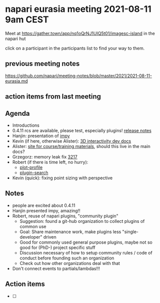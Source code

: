 # napari eurasia meeting 2021-08-11 9am CEST

Meet at https://gather.town/app/nq1oQrNJ1UIQ5t01/imagesc-island in the napari hut

click on a participant in the participants list to find your way to them.

## previous meeting notes

https://github.com/napari/meeting-notes/blob/master/2021/2021-08-11-eurasia.md

## action items from last meeting



## Agenda

- Introductions
- 0.4.11 rcs are available, please test, especially plugins! [release notes](https://github.com/napari/napari/blob/master/docs/release/release_0_4_11.md)
- Hanjin: presentation of [impy](https://github.com/hanjinliu/impy)
- Kevin (if here, otherwise Alister): [3D interactivity dev docs](https://napari.org/guides/stable/3D_interactivity.html)
- Alister: [site for course/training materials](https://alisterburt.github.io/napari-workshops/notebooks/intro_bioimage_visualization.html), should this live in the main docs?
- Grzegorz: memory leak fix [3217](https://github.com/napari/napari/pull/3217)
- Robert (if there is time left, no hurry):
  - [plot-profile](https://www.napari-hub.org/plugins/napari-plot-profile)
  - [plugin-search](https://www.napari-hub.org/plugins/napari-plugin-search)
- Kevin (quick): fixing point sizing with perspective


Notes
-----
- people are excited about 0.4.11
- Hanjin presented impy, amazing!!
- Robert, reuse of napari plugins, "community plugin"
    - Suggestion: found a git-hub organization to collect plugins of common use
    - Goal: Share maintenance work, make plugins less "single-developer" driven
    - Good for commonly used general purpose plugins, maybe not so good for (PhD-) project specific stuff
    - Discussion necessary of how to setup community rules / code of conduct before founding such an organization
    - Check out how other organizations deal with that
- Don't connect events to partials/lambdas!!!



Action items
------------

- [ ] 
